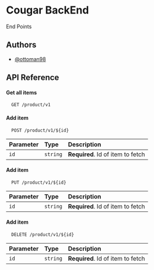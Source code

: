 
# Cougar BackEnd

End Points


## Authors

- [@ottoman98](https://www.github.com/ottoman98)


## API Reference

#### Get all items

```http
  GET /product/v1
```



#### Add item

```http
  POST /product/v1/${id}
```

| Parameter | Type     | Description                       |
| :-------- | :------- | :-------------------------------- |
| `id`      | `string` | **Required**. Id of item to fetch |

#### Add item

```http
  PUT /product/v1/${id}
```

| Parameter | Type     | Description                       |
| :-------- | :------- | :-------------------------------- |
| `id`      | `string` | **Required**. Id of item to fetch |

#### Add item

```http
  DELETE /product/v1/${id}
```

| Parameter | Type     | Description                       |
| :-------- | :------- | :-------------------------------- |
| `id`      | `string` | **Required**. Id of item to fetch |


